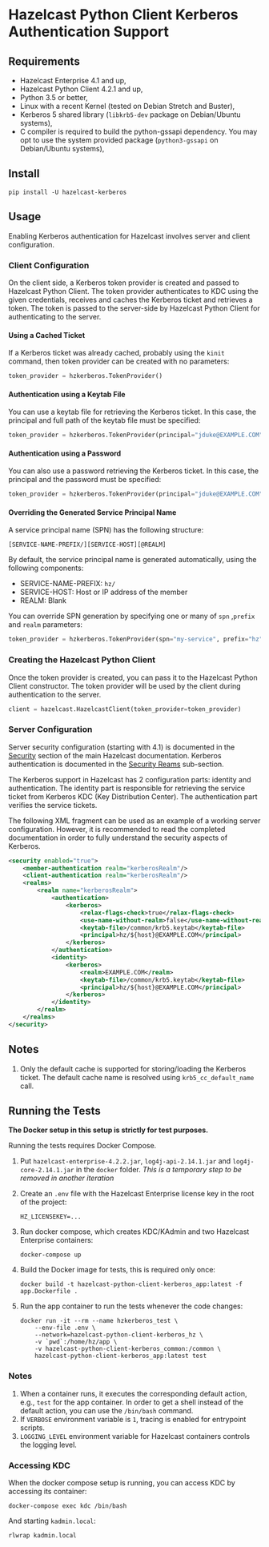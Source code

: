 # Hazelcast Python Client Kerberos Authentication Support

## Requirements

* Hazelcast Enterprise 4.1 and up,
* Hazelcast Python Client 4.2.1 and up,
* Python 3.5 or better,
* Linux with a recent Kernel (tested on Debian Stretch and Buster),
* Kerberos 5 shared library (`libkrb5-dev` package on Debian/Ubuntu systems),
* C compiler is required to build the python-gssapi dependency. You may opt to use the system provided
  package (`python3-gssapi` on Debian/Ubuntu systems),

## Install

```
pip install -U hazelcast-kerberos
```

## Usage

Enabling Kerberos authentication for Hazelcast involves server and client configuration.

### Client Configuration

On the client side, a Kerberos token provider is created and passed to Hazelcast Python Client. The token provider authenticates to KDC using the given credentials, receives and caches the Kerberos ticket and retrieves a token. The token is passed to the server-side by Hazelcast Python Client for authenticating to the server.

#### Using a Cached Ticket

If a Kerberos ticket was already cached, probably using the `kinit` command, then token provider can be created with no parameters:

```python
token_provider = hzkerberos.TokenProvider()
```

#### Authentication using a Keytab File

You can use a keytab file for retrieving the Kerberos ticket. In this case, the principal and full path of the keytab file must be specified:

```python
token_provider = hzkerberos.TokenProvider(principal="jduke@EXAMPLE.COM", keytab="/etc/krb5.keytab")
```

#### Authentication using a Password

You can also use a password retrieving the Kerberos ticket. In this case, the principal and the password must be specified:

```python
token_provider = hzkerberos.TokenProvider(principal="jduke@EXAMPLE.COM", password="s3cr3t")
```

#### Overriding the Generated Service Principal Name

A service principal name (SPN) has the following structure:

    [SERVICE-NAME-PREFIX/][SERVICE-HOST][@REALM]

By default, the service principal name is generated automatically, using the following components:
* SERVICE-NAME-PREFIX: `hz/`
* SERVICE-HOST: Host or IP address of the member
* REALM: Blank

You can override SPN generation by specifying one or many of `spn` ,`prefix` and `realm` parameters:
```python
token_provider = hzkerberos.TokenProvider(spn="my-service", prefix="hz", realm="EXAMPLE.COM")
```

### Creating the Hazelcast Python Client

Once the token provider is created, you can pass it to the Hazelcast Python Client constructor. The token provider will be used by the client during authentication to the server.

```python
client = hazelcast.HazelcastClient(token_provider=token_provider)
```

### Server Configuration

Server security configuration (starting with 4.1) is documented in the [Security](https://docs.hazelcast.com/imdg/latest/security/security.html) section of the main Hazelcast documentation. Kerberos authentication is documented in the [Security Reams](https://docs.hazelcast.com/imdg/latest/security/security-realms.html#kerberos-authentication) sub-section.

The Kerberos support in Hazelcast has 2 configuration parts: identity and authentication. The identity part is responsible for retrieving the service ticket from Kerberos KDC (Key Distribution Center). The authentication part verifies the service tickets.

The following XML fragment can be used as an example of a working server configuration. However, it is recommended to read the completed documentation in order to fully understand the security aspects of Kerberos.

```xml
<security enabled="true">
    <member-authentication realm="kerberosRealm"/>
    <client-authentication realm="kerberosRealm"/>
    <realms>
        <realm name="kerberosRealm">
            <authentication>
                <kerberos>
                    <relax-flags-check>true</relax-flags-check>
                    <use-name-without-realm>false</use-name-without-realm>
                    <keytab-file>/common/krb5.keytab</keytab-file>
                    <principal>hz/${host}@EXAMPLE.COM</principal>
                </kerberos>
            </authentication>
            <identity>
                <kerberos>
                    <realm>EXAMPLE.COM</realm>
                    <keytab-file>/common/krb5.keytab</keytab-file>
                    <principal>hz/${host}@EXAMPLE.COM</principal>
                </kerberos>
            </identity>
        </realm>
    </realms>
</security>
```

## Notes

1. Only the default cache is supported for storing/loading the Kerberos ticket. The default cache name is resolved using `krb5_cc_default_name` call.

## Running the Tests

**The Docker setup in this setup is strictly for test purposes.**

Running the tests requires Docker Compose.

1. Put `hazelcast-enterprise-4.2.2.jar`, `log4j-api-2.14.1.jar` and `log4j-core-2.14.1.jar` in the `docker` folder. *This is a temporary step to be removed in another iteration*

2. Create an `.env` file with the Hazelcast Enterprise license key in the root of the project:
    ```
    HZ_LICENSEKEY=...
    ```
3. Run docker compose, which creates KDC/KAdmin and two Hazelcast Enterprise containers:
    ```    
    docker-compose up
    ```
4. Build the Docker image for tests, this is required only once:
    ```
    docker build -t hazelcast-python-client-kerberos_app:latest -f app.Dockerfile .
    ```
5. Run the app container to run the tests whenever the code changes:
    ```
    docker run -it --rm --name hzkerberos_test \
        --env-file .env \
        --network=hazelcast-python-client-kerberos_hz \
        -v `pwd`:/home/hz/app \
        -v hazelcast-python-client-kerberos_common:/common \
        hazelcast-python-client-kerberos_app:latest test
    ```
### Notes

1. When a container runs, it executes the corresponding default action, e.g., `test` for the app container. In order to get a shell instead of the default action, you can use the `/bin/bash` command.
2. If `VERBOSE` environment variable is `1`, tracing is enabled for entrypoint scripts.
3. `LOGGING_LEVEL` environment variable for Hazelcast containers controls the logging level.

### Accessing KDC

When the docker compose setup is running, you can access KDC by accessing its container:
```
docker-compose exec kdc /bin/bash
```

And starting `kadmin.local`:
```
rlwrap kadmin.local
```
